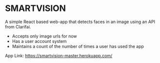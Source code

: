 # SMARTVISION
A simple React based web-app that detects faces in an image using an API from Clarifai.

- Accepts only image urls for now
- Has a user account system
- Maintains a count of the number of times a user has used the app

App Link: https://smartvision-master.herokuapp.com/

